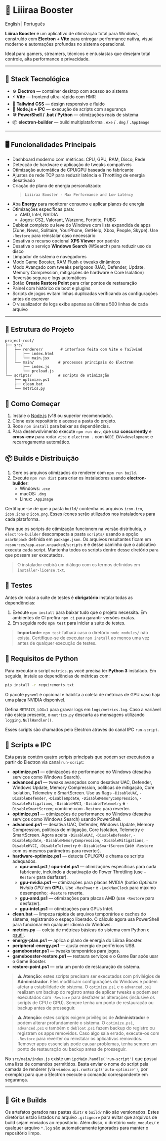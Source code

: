 # 🚀 Liiiraa Booster

[English](README.en.md) | [Português](README.md)

**Liiiraa Booster** é um aplicativo de otimização total para Windows, construído com **Electron + Vite** para entregar performance nativa, visual moderno e automações profundas no sistema operacional.

Ideal para gamers, streamers, técnicos e entusiastas que desejam total controle, alta performance e privacidade.

---

## 🧰 Stack Tecnológica

- ⚙️ **Electron** — container desktop com acesso ao sistema
- ⚡ **Vite** — frontend ultra-rápido com HMR
- 🎨 **Tailwind CSS** — design responsivo e fluido
- 🔌 **Node.js + IPC** — execução de scripts com segurança
- 🛠️ **PowerShell / .bat / Python** — otimizações reais de sistema
- 📦 **electron-builder** — build multiplataforma `.exe` / `.dmg` / `.AppImage`

---

## 🖥️ Funcionalidades Principais

- Dashboard moderno com métricas: CPU, GPU, RAM, Disco, Rede
- Detecção de hardware e aplicação de tweaks compatíveis
- Otimização automática de CPU/GPU baseada no fabricante
- Ajustes de rede TCP para reduzir latência e Throttling de energia desativado
- Criação de plano de energia personalizado:
  > `Liiiraa Booster - Max Performance and Low Latêncy`
- Aba **Energy** para monitorar consumo e aplicar planos de energia
- Otimizações específicas para:
  - AMD, Intel, NVIDIA
  - Jogos: CS2, Valorant, Warzone, Fortnite, PUBG
- Debloat completo ou leve do Windows com lista expandida de apps
  (Zune, News, Solitaire, YourPhone, GetHelp, Xbox, People, Skype).
  Use `-Restore` para reinstalar caso necessário
- Desativa o recurso opcional **XPS Viewer** por padrão
- Desativa o serviço **Windows Search** (WSearch) para reduzir uso de disco
- Limpador de sistema e navegadores
- Modo Game Booster, RAM Flush e tweaks dinâmicos
- Modo Avançado com tweaks perigosos (UAC, Defender, Update, Memory Compression, mitigações de hardware e Core Isolation)
- Reversão segura e logs automáticos
- Botão **Create Restore Point** para criar pontos de restauração
- Painel com histórico de boot e plugins
- Scripts de jogos evitam linhas duplicadas verificando as configurações antes de escrever
- O visualizador de logs exibe apenas as últimas 500 linhas de cada arquivo

---

## 📁 Estrutura do Projeto

```text
project-root/
├── src/
│   ├── renderer/        # interface feita com Vite e Tailwind
│   │   ├── index.html
│   │   └── main.jsx
│   └── main/           # processos principais do Electron
│       ├── index.js
│       └── preload.js
└── scripts/            # scripts de otimização
    ├── optimize.ps1
    ├── clean.bat
    └── metrics.py
```

## 🚀 Como Começar

1. Instale o [Node.js](https://nodejs.org/) (v18 ou superior recomendado).
2. Clone este repositório e acesse a pasta do projeto.
3. Rode `npm install` para baixar as dependências.
4. Para desenvolvimento execute `npm run dev`, que usa **concurrently** e **cross-env** para rodar `vite` e `electron .` com `NODE_ENV=development` e recarregamento automático.

## 📦 Builds e Distribuição

1. Gere os arquivos otimizados do renderer com `npm run build`.
2. Execute `npm run dist` para criar os instaladores usando **electron-builder**:
   - Windows: `.exe`
   - macOS: `.dmg`
   - Linux: `.AppImage`

Certifique-se de que a pasta `build/` contenha os arquivos `icon.ico`, `icon.icns` e `icon.png`.
Esses ícones serão utilizados nos instaladores para cada plataforma.

Para que os scripts de otimização funcionem na versão distribuída, o
`electron-builder` descompacta a pasta `scripts/` usando a opção
`asarUnpack` definida em `package.json`. Os arquivos resultantes ficam
em `resources/app.asar.unpacked/scripts` e é desse caminho que o
aplicativo executa cada script. Mantenha todos os scripts dentro desse
diretório para que possam ser executados.

> O instalador exibirá um diálogo com os termos definidos em `installer-license.txt`.

## 🧪 Testes

Antes de rodar a suíte de testes é **obrigatório** instalar todas as dependências:

1. Execute `npm install` para baixar tudo que o projeto necessita. Em ambientes
   de CI prefira `npm ci` para garantir versões exatas.
2. Em seguida rode `npm test` para iniciar a suíte de testes.

> **Importante**: `npm test` falhará caso o diretório `node_modules/` não exista.
> Certifique-se de executar `npm install` ao menos uma vez antes de qualquer
> execução de testes.

## 🐍 Requisitos de Python

Para executar o script `metrics.py` você precisa ter **Python 3** instalado. Em seguida, instale as dependências de métricas com:

```bash
pip install -r requirements.txt
```

O pacote `pynvml` é opcional e habilita a coleta de métricas de GPU caso haja
uma placa NVIDIA disponível.

Defina `METRICS_LOG=1` para gravar logs em `logs/metrics.log`. Caso a variável
não esteja presente, o `metrics.py` descarta as mensagens utilizando
`logging.NullHandler()`.

Esses scripts são chamados pelo Electron através do canal IPC `run-script`.

## 📝 Scripts e IPC

Esta pasta contém quatro scripts principais que podem ser executados a partir do
Electron via canal `run-script`:

- **optimize.ps1** — otimizações de performance no Windows (desativa serviços como Windows Search).
- **advanced.ps1** — tweaks avançados como desativar UAC, Defender, Windows Update, Memory Compression, políticas de mitigação, Core Isolation, Telemetry e SmartScreen. Use as flags `-DisableUAC`, `-DisableDefender`, `-DisableUpdate`, `-DisableMemoryCompression`, `-DisableMitigations`, `-DisableHVCI`, `-DisableTelemetry` e `-DisableSmartScreen`; combine com `-Restore` para reverter.
- **optimize.ps1** — otimizações de performance no Windows (desativa serviços como Windows Search) usando PowerShell.
- **advanced.ps1** — desativa UAC, Defender, Windows Update, Memory Compression, políticas de mitigação, Core Isolation, Telemetry e SmartScreen. Agora aceita `-DisableUAC`, `-DisableDefender`, `-DisableUpdate`, `-DisableMemoryCompression`, `-DisableMitigations`, `-DisableHVCI`, `-DisableTelemetry` e `-DisableSmartScreen` (use `-Restore` com os mesmos parâmetros para reverter).
- **hardware-optimize.ps1** — detecta CPU/GPU e chama os scripts adequados.
  - **cpu-amd.ps1** / **cpu-intel.ps1** — otimizações específicas para cada fabricante, incluindo a desativação do Power Throttling (use `-Restore` para desfazer).
  - **gpu-nvidia.ps1** — otimizações para placas NVIDIA (botão _Optimize Nvidia GPU_ em **GPU**). Use `-MaxPower` e `-LockMaxClock` para máximo desempenho; `-Restore` reverte.
  - **gpu-amd.ps1** — otimizações para placas AMD (use `-Restore` para desfazer).
  - **gpu-intel.ps1** — otimizações para GPUs Intel.
- **clean.bat** — limpeza rápida de arquivos temporários e caches do sistema, registrando o espaço liberado. O cálculo agora usa PowerShell para funcionar em qualquer idioma do Windows.
- **metrics.py** — coleta de métricas básicas do sistema com Python e [psutil](https://pypi.org/project/psutil/).
- **energy-plan.ps1** — aplica o plano de energia do Liiiraa Booster.
- **peripheral-energy.ps1** — ajusta energia de periféricos USB.
- **gamebooster.ps1** — tweaks temporários para jogos.
- **gamebooster-restore.ps1** — restaura serviços e o Game Bar após usar o Game Booster.
- **restore-point.ps1** — cria um ponto de restauração do sistema.

> ⚠️ **Atenção**: estes scripts precisam ser executados com privilégios de
> **Administrador**. Eles modificam configurações do Windows e podem afetar a
> estabilidade do sistema. O `optimize.ps1` e o `advanced.ps1` realizam um backup do registro antes
> de aplicar tweaks e podem ser executados com `-Restore` para desfazer as
> alterações (inclusive os scripts de CPU e GPU). Sempre tenha um ponto de restauração ou backup antes de prosseguir.

> ⚠️ **Atenção**: estes scripts exigem privilégios de **Administrador** e podem
> alterar profundamente o sistema. O `optimize.ps1`, `advanced.ps1` e também o
> `debloat.ps1` fazem backup do registro ou registram os apps removidos.
> Caso algo saia errado, execute-os com `-Restore` para reverter ou reinstalar
> os aplicativos removidos. Remover apps essenciais pode causar problemas, tenha
> sempre um ponto de restauração ou backup antes de prosseguir.

No `src/main/index.js` existe um `ipcMain.handle('run-script')` que possui uma
lista de comandos permitidos. Basta enviar o nome do script pela camada de
renderer (via `window.api.runScript('auto-optimize')`, por exemplo) para que o
Electron execute o comando correspondente em segurança.

---

## 📂 Git e Builds

Os artefatos gerados nas pastas `dist/` e `build/` não são versionados. Estes diretórios estão listados no arquivo `.gitignore` para evitar que arquivos de build sejam enviados ao repositório. Além disso, o diretório `node_modules/` e qualquer arquivo `*.log` são automaticamente ignorados para manter o repositório limpo.
